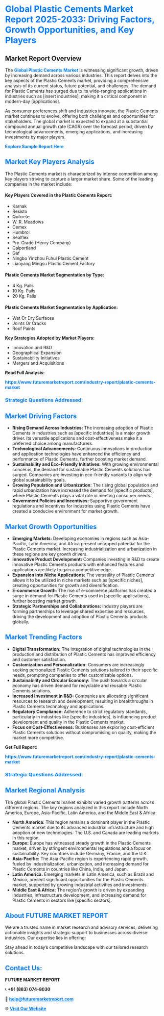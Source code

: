 <h1 style="color: #007BFF;">Global Plastic Cements Market Report 2025-2033: Driving Factors, Growth Opportunities, and Key Players</h1>

<section id="overview">
<h2>Market Report Overview</h2>
<p>The <a href="https://www.futuremarketreport.com/industry-report/plastic-cements-market" style="color: #007BFF; text-decoration: none;"><strong>Global Plastic Cements Market</strong></a> is witnessing significant growth, driven by increasing demand across various industries. This report delves into the key aspects of the Plastic Cements market, providing a comprehensive analysis of its current status, future potential, and challenges. The demand for Plastic Cements has surged due to its wide-ranging applications in industries such as [insert industries], making it a critical component in modern-day [applications].</p>
<p>As consumer preferences shift and industries innovate, the Plastic Cements market continues to evolve, offering both challenges and opportunities for stakeholders. The global market is expected to expand at a substantial compound annual growth rate (CAGR) over the forecast period, driven by technological advancements, emerging applications, and increasing investments by major players.</p>
</section>

<section id="overview">
<p><a href="https://www.futuremarketreport.com/request-sample/reportId=31456" style="color: #007BFF; text-decoration: none;"><strong>Explore Sample Report Here</strong></a></p>
</section>

<section id="key-players">
<h2 style="color: #007BFF;">Market Key Players Analysis</h2>
<p>The Plastic Cements market is characterized by intense competition among key players striving to capture a larger market share. Some of the leading companies in the market include:</p>
<h4>Key Players Covered in the Plastic Cements Report:</h4>
<ul><li>Karnak</li><li>Resisto</li><li>Quikrete</li><li>W. R. Meadows</li><li>Cemex</li><li>Humbrol</li><li>Sealflex</li><li>Pro-Grade (Henry Company)</li><li>Calportland</li><li>Gaf</li><li>Ningbo Yinzhou Fuhui Plastic Cement</li><li>Liaoyang Mingsu Plastic Cement Factory</li></ul>
<h4>Plastic Cements Market Segmentation by Type:</h4>
<ul><li>4 Kg. Pails</li><li>10 Kg. Pails</li><li>20 Kg. Pails</li></ul>

<h4>Plastic Cements Market Segmentation by Application:</h4>
<ul><li>Wet Or Dry Surfaces</li><li>Joints Or Cracks</li><li>Roof Paints</li></ul>
<p><strong>Key Strategies Adopted by Market Players:</strong></p>
<ul>
<li>Innovation and R&D</li>
<li>Geographical Expansion</li>
<li>Sustainability Initiatives</li>
<li>Mergers and Acquisitions</li>
</ul>
</section>

<section>
<p><strong>Read Full Analysis: </strong></p><a href="https://www.futuremarketreport.com/industry-report/plastic-cements-market" style="color: #007BFF; text-decoration: none;"><strong>https://www.futuremarketreport.com/industry-report/plastic-cements-market</strong></a>
<h3 style="color: #007BFF;">Strategic Questions Addressed:</h3>
</section>

<section id="driving-factors">
<h2 style="color: #007BFF;">Market Driving Factors</h2>
<ul>
<li><strong>Rising Demand Across Industries:</strong> The increasing adoption of Plastic Cements in industries such as [specific industries] is a major growth driver. Its versatile applications and cost-effectiveness make it a preferred choice among manufacturers.</li>
<li><strong>Technological Advancements:</strong> Continuous innovations in production and application technologies have enhanced the efficiency and performance of Plastic Cements, further boosting market demand.</li>
<li><strong>Sustainability and Eco-Friendly Initiatives:</strong> With growing environmental concerns, the demand for sustainable Plastic Cements solutions has surged. Companies are investing in eco-friendly variants to align with global sustainability goals.</li>
<li><strong>Growing Population and Urbanization:</strong> The rising global population and rapid urbanization have increased the demand for [specific products], where Plastic Cements plays a vital role in meeting consumer needs.</li>
<li><strong>Government Policies and Incentives:</strong> Supportive government regulations and incentives for industries using Plastic Cements have created a conducive environment for market growth.</li>
</ul>
</section>

<section id="growth-opportunities">
<h2 style="color: #007BFF;">Market Growth Opportunities</h2>
<ul>
<li><strong>Emerging Markets:</strong> Developing economies in regions such as Asia-Pacific, Latin America, and Africa present untapped potential for the Plastic Cements market. Increasing industrialization and urbanization in these regions are key growth drivers.</li>
<li><strong>Innovative Product Development:</strong> Companies investing in R&D to create innovative Plastic Cements products with enhanced features and applications are likely to gain a competitive edge.</li>
<li><strong>Expansion into Niche Applications:</strong> The versatility of Plastic Cements allows it to be utilized in niche markets such as [specific niches], creating opportunities for growth and diversification.</li>
<li><strong>E-commerce Growth:</strong> The rise of e-commerce platforms has created a surge in demand for Plastic Cements used in [specific applications], further boosting market growth.</li>
<li><strong>Strategic Partnerships and Collaborations:</strong> Industry players are forming partnerships to leverage shared expertise and resources, driving the development and adoption of Plastic Cements products globally.</li>
</ul>
</section>

<section id="trending-factors">
<h2 style="color: #007BFF;">Market Trending Factors</h2>
<ul>
<li><strong>Digital Transformation:</strong> The integration of digital technologies in the production and distribution of Plastic Cements has improved efficiency and customer satisfaction.</li>
<li><strong>Customization and Personalization:</strong> Consumers are increasingly seeking personalized Plastic Cements solutions tailored to their specific needs, prompting companies to offer customizable options.</li>
<li><strong>Sustainability and Circular Economy:</strong> The push towards a circular economy has driven demand for recyclable and reusable Plastic Cements solutions.</li>
<li><strong>Increased Investment in R&D:</strong> Companies are allocating significant resources to research and development, resulting in breakthroughs in Plastic Cements technology and applications.</li>
<li><strong>Regulatory Compliance:</strong> Adherence to strict regulatory standards, particularly in industries like [specific industries], is influencing product development and quality in the Plastic Cements market.</li>
<li><strong>Focus on Cost-Effectiveness:</strong> Businesses are exploring cost-efficient Plastic Cements solutions without compromising on quality, making the market more competitive.</li>
</ul>
</section>

<section>
<p><strong>Get Full Report: </strong></p><a href="https://www.futuremarketreport.com/industry-report/plastic-cements-market" style="color: #007BFF; text-decoration: none;"><strong>https://www.futuremarketreport.com/industry-report/plastic-cements-market</strong></a>
<h3 style="color: #007BFF;">Strategic Questions Addressed:</h3>
</section>


<section id="regional-analysis">
<h2 style="color: #007BFF;">Market Regional Analysis</h2>
<p>The global Plastic Cements market exhibits varied growth patterns across different regions. The key regions analyzed in this report include North America, Europe, Asia-Pacific, Latin America, and the Middle East & Africa:</p>
<ul>
<li><strong>North America:</strong> This region remains a dominant player in the Plastic Cements market due to its advanced industrial infrastructure and high adoption of new technologies. The U.S. and Canada are leading markets in this region.</li>
<li><strong>Europe:</strong> Europe has witnessed steady growth in the Plastic Cements market, driven by stringent environmental regulations and a focus on sustainability. Key countries include Germany, France, and the U.K.</li>
<li><strong>Asia-Pacific:</strong> The Asia-Pacific region is experiencing rapid growth, fueled by industrialization, urbanization, and increasing demand for Plastic Cements in countries like China, India, and Japan.</li>
<li><strong>Latin America:</strong> Emerging markets in Latin America, such as Brazil and Mexico, present significant opportunities for the Plastic Cements market, supported by growing industrial activities and investments.</li>
<li><strong>Middle East & Africa:</strong> The region’s growth is driven by expanding industries, infrastructure development, and increasing demand for Plastic Cements in sectors like [specific sectors].</li>
</ul>
</section>

<footer>
<h2 style="color: #007BFF;">About FUTURE MARKET REPORT</h2>
<p>We are a trusted name in market research and advisory services, delivering actionable insights and strategic support to businesses across diverse industries. Our expertise lies in offering:</p>

<p>Stay ahead in today’s competitive landscape with our tailored research solutions.</p>

<h2 style="color: #007BFF;">Contact Us:</h2>
<p><strong>FUTURE MARKET REPORT</strong></p>
<p>📞 <strong>+91 (883) 074-8030</strong></p>
<p>📧 <strong><a href="mailto:help@futuremarketreport.com" style="color: #007BFF;">help@futuremarketreport.com</a></strong></p>
<p>🌐 <strong><a href="https://www.futuremarketreport.com/" style="color: #007BFF;">Visit Our Website</a></strong></p>
</footer>